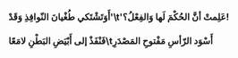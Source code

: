 ### أَوَتَشْتَكي طُغْيانَ النّوافِذِ وَقَدْ'\t'عَلِمتْ أنَّ الحُكْمَ لَها وَالفِعْلُ؟!

### فَنْفَذْ إلى أَبْيَضِ البَطْنِ لامَعًا\tأَسْوَد الرّأسِ مَفْتوحِ المَصْدَرِ
